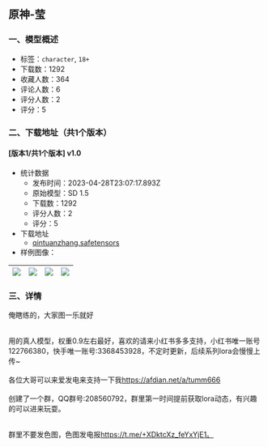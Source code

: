 ## 原神-莹
### 一、模型概述

- 标签：`character`, `18+`
- 下载数：1292
- 收藏人数：364
- 评论人数：6
- 评分人数：2
- 评分：5

### 二、下载地址（共1个版本）

#### [版本1/共1个版本] v1.0

- 统计数据
  - 发布时间：2023-04-28T23:07:17.893Z
  - 原始模型：SD 1.5
  - 下载数：1292
  - 评分人数：2
  - 评分：5
- 下载地址
  - [qintuanzhang.safetensors](https://civitai.com/api/download/models/57726)
- 样例图像：

| <img src="https://image.civitai.com/xG1nkqKTMzGDvpLrqFT7WA/4858b8e5-7e52-4b39-cde5-35492abb3d00/width=450/627011.jpeg" /> | <img src="https://image.civitai.com/xG1nkqKTMzGDvpLrqFT7WA/2703d329-61cd-4426-4f64-9eeb29c9bb00/width=450/627008.jpeg" /> | <img src="https://image.civitai.com/xG1nkqKTMzGDvpLrqFT7WA/b94dc68c-b56f-4c97-9796-c48c89546500/width=450/627045.jpeg" /> | <img src="https://image.civitai.com/xG1nkqKTMzGDvpLrqFT7WA/d3b799ba-9e7f-4865-a36c-f257f489a400/width=450/627010.jpeg" /> |
| ---- | ---- | ---- | ---- |


### 三、详情
<p>俺瞎练的，大家图一乐就好</p><p><br />用的真人模型，权重0.9左右最好，喜欢的请来小红书多多支持，小红书唯一账号122766380，快手唯一账号:3368453928，不定时更新，后续系列lora会慢慢上传~<br /><br />各位大哥可以来爱发电来支持一下我<a target="_blank" rel="ugc" href="https://afdian.net/a/tumm666">https://afdian.net/a/tumm666</a><br /><br />创建了一个群，QQ群号:208560792，群里第一时间提前获取lora动态，有兴趣的可以进来玩耍。</p><p><br />群里不要发色图，色图发电报<a target="_blank" rel="ugc" href="https://t.me/+XDktcXz_feYxYjE1￼对应Lora角色的关键词，请加入qq群获取￼点击链接加入群聊【交流技术炼丹】：https://jq.qq.com/?_wv=1027&amp;k=zgZLGnvA">https://t.me/+XDktcXz_feYxYjE1。<br /></a></p>